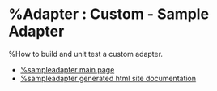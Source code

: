 # %Adapter : Custom - Sample Adapter

%How to build and unit test a custom adapter.

* [%sampleadapter main page](src/site/markdown/index.md)
* [%sampleadapter generated html site documentation](https://plord12.github.io/samples/%10.4.0-SNAPSHOT//opt/tibco/users/jenkins/workspace/EventProcessing/samples/adapter/custom/sampleadapter/)
